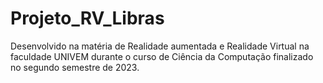 # Projeto_RV_Libras
Desenvolvido na matéria de Realidade aumentada e Realidade Virtual na faculdade UNIVEM durante o curso de Ciência da Computação finalizado no segundo semestre de 2023.
